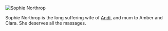 ---
---
![Sophie Northrop](/uploads/sophie.jpg)

Sophie Northrop is the long suffering wife of [Andi](https://northrop.tech), and mum to Amber and Clara. She deserves all the massages.

